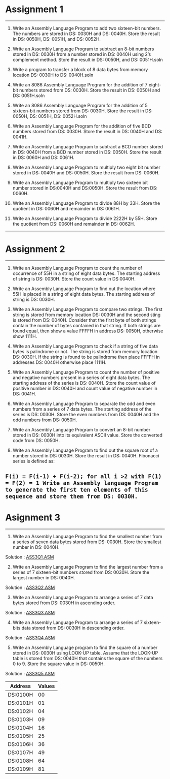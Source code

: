 # Assignment 1
---------------------------------------------------------------------------------------------------------------------------------------------------------------------------------
1. Write an Assembly Language Program to add two sixteen-bit numbers. The numbers are stored in DS: 0030H and DS: 0040H. Store the result in DS: 0050H, DS: 0051H, and DS: 0052H.

2. Write an Assembly Language Program to subtract an 8-bit numbers stored in DS: 0030H from a number stored in DS: 0040H using 2’s complement method. Store the result in DS: 0050H, and DS: 0051H.soln

3. Write a program to transfer a block of 8 data bytes from memory location DS: 0030H to DS: 0040H.soln

4. Write an 8086 Assembly Language Program for the addition of 7 eight-bit numbers stored from DS: 0030H. Store the result in DS: 0050H and DS: 0051H.soln

5. Write an 8086 Assembly Language Program for the addition of 5 sixteen-bit numbers stored from DS: 0030H. Store the result in DS: 0050H, DS: 0051H, DS: 0052H.soln

6. Write an Assembly Language Program for the addition of five BCD numbers stored from DS: 0030H. Store the result in DS: 0040H and DS: 0041H.

7. Write an Assembly Language Program to subtract a BCD number stored in DS: 0040H from a BCD number stored in DS: 0050H. Store the result in DS: 0060H and DS: 0061H.

8. Write an Assembly Language Program to multiply two eight bit number stored in DS: 0040H and DS: 0050H. Store the result from DS: 0060H.

9. Write an Assembly Language Program to multiply two sixteen bit number stored in DS:0040H and DS:0050H. Store the result from DS: 0060H.

10. Write an Assembly Language Program to divide 88H by 33H. Store the quotient in DS: 0060H and remainder in DS: 0061H.

11. Write an Assembly Language Program to divide 2222H by 55H. Store the quotient from DS: 0060H and remainder in DS: 0062H.

---------------------------------------------------------------------------------------------------------------------------------------------------------------------------------

# Assignment 2
-------------------------------------------------------------------------------------------------------------------------------------------------------------------------------
1. Write an Assembly Language Program to count the number of occurrence of 55H in a string of eight data bytes. The starting address of string is DS: 0030H. Store the count value in DS:0040H.

2. Write an Assembly Language Program to find out the location where 55H is placed in a string of eight data bytes. The starting address of string is DS: 0030H.

3. Write an Assembly Language Program to compare two strings. The first string is stored from memory location DS: 0030H and the second sting is stored from DS: 0040H.     Consider that the first byte of both strings contain the number of bytes contained in that string. If both strings are found equal, then show a value FFFFH in address DS: 0050H, otherwise show 1111H.

4. Write an Assembly Language Program to check if a string of five data bytes is palindrome or not. The string is stored from memory location DS: 0030H. If the string is found to be palindrome then place FFFFH in addresses DS: 0040H otherwise place 1111H.

5. Write an Assembly Language Program to count the number of positive and negative numbers present in a series of eight data bytes. The starting address of the series is DS: 0040H. Store the count value of positive number in DS: 0040H and count value of negative number in DS: 0041H.

6. Write an Assembly Language Program to separate the odd and even numbers from a series of 7 data bytes. The starting address of the series is DS: 0030H. Store the even numbers from DS: 0040H and the odd numbers from DS: 0050H.

7. Write an Assembly Language Program to convert an 8-bit number stored in DS: 0030H into its equivalent ASCII value. Store the converted code from DS: 0050H.

8. Write an Assembly Language Program to find out the square root of a number stored in DS: 0030H. Store the result in DS: 0040H.
Fibonacci series is defined as:

```F(i) = F(i-1) + F(i-2); for all i >2 with F(1) = F(2) = 1 Write an Assembly language Program to generate the first ten elements of this sequence and store them from DS: 0030H.```
-------------------------------------------------------------------------------------------------------------------------------------------------------------------------------

# Asignment 3
-------------------------------------------------------------------------------------------------------------------------------------------------------------------------------
1. Write an Assembly Language Program to find the smallest number from a series of seven data bytes stored from DS: 0030H. Store the smallest number in DS: 0040H.

Solution : [ASS3Q1.ASM](https://github.com/UNKN0WN006/assembly-language-pr0gramming/blob/a8e459dde72cef97fae2574a163fd6f082eef7df/ASS3Q1.asm)

2. Write an Assembly Language Program to find the largest number from a series of 7 sixteen-bit numbers stored from DS: 0030H. Store the largest number in DS: 0040H.

Solution : [ASS3Q2.ASM](https://github.com/UNKN0WN006/assembly-language-pr0gramming/blob/a8e459dde72cef97fae2574a163fd6f082eef7df/ASS3Q2.asm)

3. Write an Assembly Language Program to arrange a series of 7 data bytes stored from DS: 0030H in ascending order.

Solution : [ASS3Q3.ASM](https://github.com/UNKN0WN006/assembly-language-pr0gramming/blob/a8e459dde72cef97fae2574a163fd6f082eef7df/ASS3Q3.asm)

4. Write an Assembly Language Program to arrange a series of 7 sixteen-bits data stored from DS: 0030H in descending order.

Solution : [ASS3Q4.ASM](https://github.com/UNKN0WN006/assembly-language-pr0gramming/blob/a8e459dde72cef97fae2574a163fd6f082eef7df/ASS3Q4.asm)

5. Write an Assembly Language program to find the square of a number stored in DS: 0030H using LOOK-UP table. Assume that the LOOK-UP table is stored from DS: 0040H that contains the square of the numbers 0 to 9. Store the square value in DS: 0050H.

Solution : [ASS3Q5.ASM](https://github.com/UNKN0WN006/assembly-language-pr0gramming/blob/a8e459dde72cef97fae2574a163fd6f082eef7df/ASS3Q5.asm)

|Address|Values|
|----|----|
|DS:0100H |00|
|DS:0101H |01|
|DS:0102H |04|
|DS:0103H |09|
|DS:0104H |16|
|DS:0105H |25|
|DS:0106H |36|
|DS:0107H |49|
|DS:0108H |64|
|DS:0109H |81|
